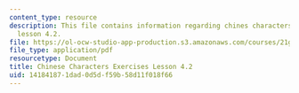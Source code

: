 ```yaml
---
content_type: resource
description: This file contains information regarding chines characters exercises
  lesson 4.2.
file: https://ol-ocw-studio-app-production.s3.amazonaws.com/courses/21g-107-chinese-i-streamlined-fall-2014/141841871dad0d5df59b58d11f018f66_MIT21G_107F14_L4_st2_4.2.pdf
file_type: application/pdf
resourcetype: Document
title: Chinese Characters Exercises Lesson 4.2
uid: 14184187-1dad-0d5d-f59b-58d11f018f66
---
```

